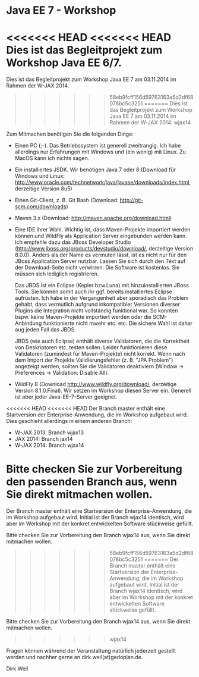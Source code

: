 Java EE 7 - Workshop
========================

<<<<<<< HEAD
<<<<<<< HEAD
Dies ist das Begleitprojekt zum Workshop Java EE 6/7.
=======
Dies ist das Begleitprojekt zum Workshop Java EE 7 am 03.11.2014 im Rahmen der W-JAX 2014.
>>>>>>> 58eb9fcff156d59763163a5d2df68078bc5c3251
=======
Dies ist das Begleitprojekt zum Workshop Java EE 7 am 03.11.2014 im Rahmen der W-JAX 2014.
>>>>>>> wjax14

Zum Mitmachen benötigen Sie die folgenden Dinge:

- Einen PC (;-). Das Betriebssystem ist generell zweitrangig. Ich habe allerdings nur Erfahrungen mit Windows und (ein wenig) mit Linux. Zu MacOS kann ich nichts sagen.

- Ein installiertes JSDK. Wir benötigen Java 7 oder 8 (Download für Windows und Linux: http://www.oracle.com/technetwork/java/javase/downloads/index.html, derzeitige Version 8u5)

- Einen Git-Client, z. B. Git Bash (Download: http://git-scm.com/downloads)

- Maven 3.x (Download: http://maven.apache.org/download.html)

- Eine IDE ihrer Wahl. Wichtig ist, dass Maven-Projekte importiert werden können und WildFly als Application Server eingebunden werden kann. Ich empfehle dazu das
  JBoss Developer Studio (http://www.jboss.org/products/devstudio/download/, derzeitige Version 8.0.0). Anders als der Name es vermuten lässt, ist es nicht nur für den JBoss 
  Application Server nutzbar. Lassen Sie sich durch den Text auf der Download-Seite nicht verwirren: Die Software ist kostenlos. Sie müssen sich lediglich registrieren.
  
  Das JBDS ist ein Eclipse (Kepler bzw.Luna) mit hinzuinstallierten JBoss Tools. Sie können somit auch ihr ggf. bereits installiertes Eclipse aufrüsten. Ich habe in der
  Vergangenheit aber sporadisch das Problem gehabt, dass vermutlich aufgrund inkompatibler Versionen diverser Plugins die Integration nicht vollständig funktional war.
  So konnten bspw. keine Maven-Projekte importiert werden oder die SCM-Anbindung funktionierte nicht mwehr etc. etc. Die sichere Wahl ist dahar aug jeden Fall das JBDS.
  
  JBDS (wie auch Eclipse) enthält diverse Validatoren, die die Korrektheit von Deskriptoren etc. testen sollen. Leider funktionieren diese Validatoren (zumindest für 
  Maven-Projekte) nicht korrekt. Wenn nach dem Import der Projekte Validierungsfehler (z. B. "JPA Problem") angezeigt werden, sollten Sie die Validatoren deaktiviern 
  (Window -> Preferences -> Validation: Disable All).

- WildFly 8 (Download http://www.wildfly.org/download/, derzeitige Version 8.1.0.Final). Wir setzen im Workshop diesen Server ein. Generell ist aber jeder 
  Java-EE-7-Server geeignet.
  

<<<<<<< HEAD
<<<<<<< HEAD
Der Branch master enthält eine Startversion der Enterprise-Anwendung, die im Workshop aufgebaut wird. Dies geschieht allerdings in einem anderen Branch:
- W-JAX 2013: Branch wjax13
- JAX 2014:   Branch jax14
- W-JAX 2014: Branch wjax14

Bitte checken Sie zur Vorbereitung den passenden Branch aus, wenn Sie direkt mitmachen wollen.
=======
Der Branch master enthält eine Startversion der Enterprise-Anwendung, die im Workshop aufgebaut wird. Initial ist der Branch wjax14 identisch, wird aber im Workshop mit 
der konkret entwickelten Software stückweise gefüllt.

Bitte checken Sie zur Vorbereitung den Branch wjax14 aus, wenn Sie direkt mitmachen wollen.
>>>>>>> 58eb9fcff156d59763163a5d2df68078bc5c3251
=======
Der Branch master enthält eine Startversion der Enterprise-Anwendung, die im Workshop aufgebaut wird. Initial ist der Branch wjax14 identisch, wird aber im Workshop mit 
der konkret entwickelten Software stückweise gefüllt.

Bitte checken Sie zur Vorbereitung den Branch wjax14 aus, wenn Sie direkt mitmachen wollen.
>>>>>>> wjax14
  
Fragen können während der Veranstaltung natürlich jederzeit gestellt werden und nachher gerne an dirk.weil(at)gedoplan.de.

Dirk Weil   